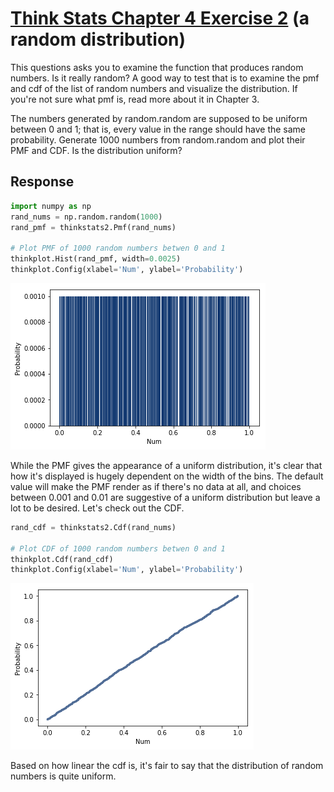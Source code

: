 # [Think Stats Chapter 4 Exercise 2](http://greenteapress.com/thinkstats2/html/thinkstats2005.html#toc41) (a random distribution)

This questions asks you to examine the function that produces random numbers. Is it really random? A good way to test that is to examine the pmf and cdf of the list of random numbers and visualize the distribution. If you're not sure what pmf is, read more about it in Chapter 3.

The numbers generated by random.random are supposed to be uniform between 0 and 1; that is, every value in the range should have the same probability.
Generate 1000 numbers from random.random and plot their PMF and CDF.
Is the distribution uniform?

## Response

```python
import numpy as np
rand_nums = np.random.random(1000)
rand_pmf = thinkstats2.Pmf(rand_nums)

# Plot PMF of 1000 random numbers betwen 0 and 1
thinkplot.Hist(rand_pmf, width=0.0025)
thinkplot.Config(xlabel='Num', ylabel='Probability')
```

![](4-2pmf.png)

While the PMF gives the appearance of a uniform distribution, it's clear that how it's displayed is hugely dependent on the width of the bins. The default value will make the PMF render as if there's no data at all, and choices between 0.001 and 0.01 are suggestive of a uniform distribution but leave a lot to be desired. Let's check out the CDF. 

```python
rand_cdf = thinkstats2.Cdf(rand_nums)

# Plot CDF of 1000 random numbers betwen 0 and 1
thinkplot.Cdf(rand_cdf)
thinkplot.Config(xlabel='Num', ylabel='Probability')
```

![](4-2cdf.png)

Based on how linear the cdf is, it's fair to say that the distribution of random numbers is quite uniform.
